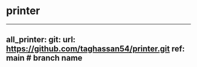 # printer

---
  all_printer:
    git:
      url: https://github.com/taghassan54/printer.git
      ref: main # branch name
---
